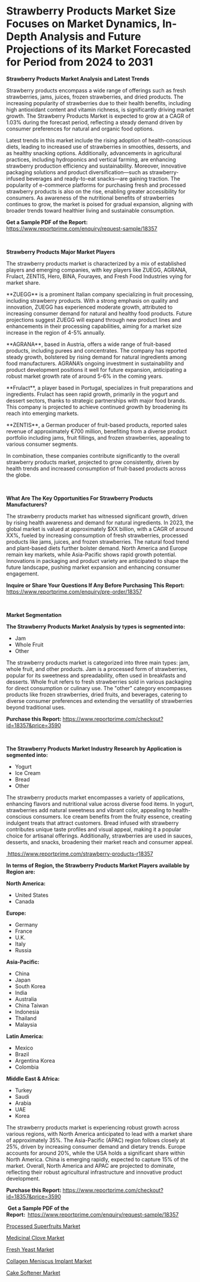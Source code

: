 <p><h1>Strawberry Products Market Size Focuses on Market Dynamics, In-Depth Analysis and Future Projections of its Market Forecasted for Period from 2024 to 2031</h1></p><p><strong>Strawberry Products Market Analysis and Latest Trends</strong></p>
<p><p>Strawberry products encompass a wide range of offerings such as fresh strawberries, jams, juices, frozen strawberries, and dried products. The increasing popularity of strawberries due to their health benefits, including high antioxidant content and vitamin richness, is significantly driving market growth. The Strawberry Products Market is expected to grow at a CAGR of 1.03% during the forecast period, reflecting a steady demand driven by consumer preferences for natural and organic food options.</p><p>Latest trends in this market include the rising adoption of health-conscious diets, leading to increased use of strawberries in smoothies, desserts, and as healthy snacking options. Additionally, advancements in agricultural practices, including hydroponics and vertical farming, are enhancing strawberry production efficiency and sustainability. Moreover, innovative packaging solutions and product diversification—such as strawberry-infused beverages and ready-to-eat snacks—are gaining traction. The popularity of e-commerce platforms for purchasing fresh and processed strawberry products is also on the rise, enabling greater accessibility for consumers. As awareness of the nutritional benefits of strawberries continues to grow, the market is poised for gradual expansion, aligning with broader trends toward healthier living and sustainable consumption.</p></p>
<p><strong>Get a Sample PDF of the Report:&nbsp;</strong> <a href="https://www.reportprime.com/enquiry/request-sample/18357?utm_campaign=1106&utm_medium=2&utm_source=Github&utm_content=ia&utm_term=21112024&utm_id=strawberry-products">https://www.reportprime.com/enquiry/request-sample/18357</a></p>
<p>&nbsp;</p>
<p><strong>Strawberry Products Major Market Players</strong></p>
<p><p>The strawberry products market is characterized by a mix of established players and emerging companies, with key players like ZUEGG, AGRANA, Frulact, ZENTIS, Hero, BINA, Fourayes, and Fresh Food Industries vying for market share. </p><p>**ZUEGG** is a prominent Italian company specializing in fruit processing, including strawberry products. With a strong emphasis on quality and innovation, ZUEGG has experienced moderate growth, attributed to increasing consumer demand for natural and healthy food products. Future projections suggest ZUEGG will expand through new product lines and enhancements in their processing capabilities, aiming for a market size increase in the region of 4-5% annually.</p><p>**AGRANA**, based in Austria, offers a wide range of fruit-based products, including purees and concentrates. The company has reported steady growth, bolstered by rising demand for natural ingredients among food manufacturers. AGRANA’s ongoing investment in sustainability and product development positions it well for future expansion, anticipating a robust market growth rate of around 5-6% in the coming years.</p><p>**Frulact**, a player based in Portugal, specializes in fruit preparations and ingredients. Frulact has seen rapid growth, primarily in the yogurt and dessert sectors, thanks to strategic partnerships with major food brands. This company is projected to achieve continued growth by broadening its reach into emerging markets.</p><p>**ZENTIS**, a German producer of fruit-based products, reported sales revenue of approximately €700 million, benefiting from a diverse product portfolio including jams, fruit fillings, and frozen strawberries, appealing to various consumer segments.</p><p>In combination, these companies contribute significantly to the overall strawberry products market, projected to grow consistently, driven by health trends and increased consumption of fruit-based products across the globe.</p></p>
<p>&nbsp;</p>
<p><strong>What Are The Key Opportunities For Strawberry Products Manufacturers?</strong></p>
<p><p>The strawberry products market has witnessed significant growth, driven by rising health awareness and demand for natural ingredients. In 2023, the global market is valued at approximately $XX billion, with a CAGR of around XX%, fueled by increasing consumption of fresh strawberries, processed products like jams, juices, and frozen strawberries. The natural food trend and plant-based diets further bolster demand. North America and Europe remain key markets, while Asia-Pacific shows rapid growth potential. Innovations in packaging and product variety are anticipated to shape the future landscape, pushing market expansion and enhancing consumer engagement.</p></p>
<p><strong>Inquire or Share Your Questions If Any Before Purchasing This Report:</strong> <a href="https://www.reportprime.com/enquiry/pre-order/18357?utm_campaign=1106&utm_medium=2&utm_source=Github&utm_content=ia&utm_term=21112024&utm_id=strawberry-products">https://www.reportprime.com/enquiry/pre-order/18357</a></p>
<p>&nbsp;</p>
<p><strong>Market Segmentation</strong></p>
<p><strong>The Strawberry Products Market Analysis by types is segmented into:</strong></p>
<p><ul><li>Jam</li><li>Whole Fruit</li><li>Other</li></ul></p>
<p><p>The strawberry products market is categorized into three main types: jam, whole fruit, and other products. Jam is a processed form of strawberries, popular for its sweetness and spreadability, often used in breakfasts and desserts. Whole fruit refers to fresh strawberries sold in various packaging for direct consumption or culinary use. The "other" category encompasses products like frozen strawberries, dried fruits, and beverages, catering to diverse consumer preferences and extending the versatility of strawberries beyond traditional uses.</p></p>
<p><strong>Purchase this Report:&nbsp;</strong><a href="https://www.reportprime.com/checkout?id=18357&price=3590&utm_campaign=1106&utm_medium=2&utm_source=Github&utm_content=ia&utm_term=21112024&utm_id=strawberry-products">https://www.reportprime.com/checkout?id=18357&price=3590</a></p>
<p>&nbsp;</p>
<p><strong>The Strawberry Products Market Industry Research by Application is segmented into:</strong></p>
<p><ul><li>Yogurt</li><li>Ice Cream</li><li>Bread</li><li>Other</li></ul></p>
<p><p>The strawberry products market encompasses a variety of applications, enhancing flavors and nutritional value across diverse food items. In yogurt, strawberries add natural sweetness and vibrant color, appealing to health-conscious consumers. Ice cream benefits from the fruity essence, creating indulgent treats that attract customers. Bread infused with strawberry contributes unique taste profiles and visual appeal, making it a popular choice for artisanal offerings. Additionally, strawberries are used in sauces, desserts, and snacks, broadening their market reach and consumer appeal.</p></p>
<p><a href="https://www.reportprime.com/strawberry-products-r18357?utm_campaign=1106&utm_medium=2&utm_source=Github&utm_content=ia&utm_term=21112024&utm_id=strawberry-products">&nbsp;https://www.reportprime.com/strawberry-products-r18357</a></p>
<p><strong>In terms of Region, the Strawberry Products Market Players available by Region are:</strong></p>
<p>
    <p> <strong> North America: </strong>
        <ul>
            <li>United States</li>
            <li>Canada</li>
        </ul>
        </p> 
    <p> <strong> Europe: </strong>
        <ul>
            <li>Germany</li>
            <li>France</li>
            <li>U.K.</li>
            <li>Italy</li>
            <li>Russia</li>
        </ul>
        </p> 
    <p> <strong> Asia-Pacific: </strong>
        <ul>
            <li>China</li>
            <li>Japan</li>
            <li>South Korea</li>
            <li>India</li>
            <li>Australia</li>
            <li>China Taiwan</li>
            <li>Indonesia</li>
            <li>Thailand</li>
            <li>Malaysia</li>
        </ul>
        </p> 
    <p> <strong> Latin America: </strong>
        <ul>
            <li>Mexico</li>
            <li>Brazil</li>
            <li>Argentina Korea</li>
            <li>Colombia</li>
        </ul>
        </p> 
    <p> <strong> Middle East & Africa: </strong>
        <ul>
            <li>Turkey</li>
            <li>Saudi</li>
            <li>Arabia</li>
            <li>UAE</li>
            <li>Korea</li>
        </ul>
    </p>
    </p>
<p><p>The strawberry products market is experiencing robust growth across various regions, with North America anticipated to lead with a market share of approximately 35%. The Asia-Pacific (APAC) region follows closely at 25%, driven by increasing consumer demand and dietary trends. Europe accounts for around 20%, while the USA holds a significant share within North America. China is emerging rapidly, expected to capture 15% of the market. Overall, North America and APAC are projected to dominate, reflecting their robust agricultural infrastructure and innovative product development.</p></p>
<p><strong>Purchase this Report: </strong><a href="https://www.reportprime.com/checkout?id=18357&price=3590&utm_campaign=1106&utm_medium=2&utm_source=Github&utm_content=ia&utm_term=21112024&utm_id=strawberry-products">https://www.reportprime.com/checkout?id=18357&price=3590</a></p>
<p>&nbsp;<strong>Get a Sample PDF of the Report:&nbsp;&nbsp;</strong><a href="https://www.reportprime.com/enquiry/request-sample/18357?utm_campaign=1106&utm_medium=2&utm_source=Github&utm_content=ia&utm_term=21112024&utm_id=strawberry-products">https://www.reportprime.com/enquiry/request-sample/18357</a></p>
<p><strong></strong></p>
<p><p><a href="https://www.linkedin.com/pulse/future-forecast-processed-superfruits-market-size-149-karve?utm_campaign=1106&utm_medium=2&utm_source=Github&utm_content=ia&utm_term=21112024&utm_id=strawberry-products">Processed Superfruits Market</a></p><p><a href="https://issuu.com/reportprime-2/docs/medicinal-clove-market-size-2030.pp_1757b32d3e5191?utm_campaign=1106&utm_medium=2&utm_source=Github&utm_content=ia&utm_term=21112024&utm_id=strawberry-products">Medicinal Clove Market</a></p><p><a href="https://www.linkedin.com/pulse/comprehensive-examination-fresh-yeast-market-size-share-revenue-yj72e?utm_campaign=1106&utm_medium=2&utm_source=Github&utm_content=ia&utm_term=21112024&utm_id=strawberry-products">Fresh Yeast Market</a></p><p><a href="https://issuu.com/reportprime-2/docs/collagen-meniscus-implant-market-si_899df079b7dc74?utm_campaign=1106&utm_medium=2&utm_source=Github&utm_content=ia&utm_term=21112024&utm_id=strawberry-products">Collagen Meniscus Implant Market</a></p><p><a href="https://www.linkedin.com/pulse/comprehensive-overview-cake-softener-market-size-projected-cagr-uduue?utm_campaign=1106&utm_medium=2&utm_source=Github&utm_content=ia&utm_term=21112024&utm_id=strawberry-products">Cake Softener Market</a></p></p>